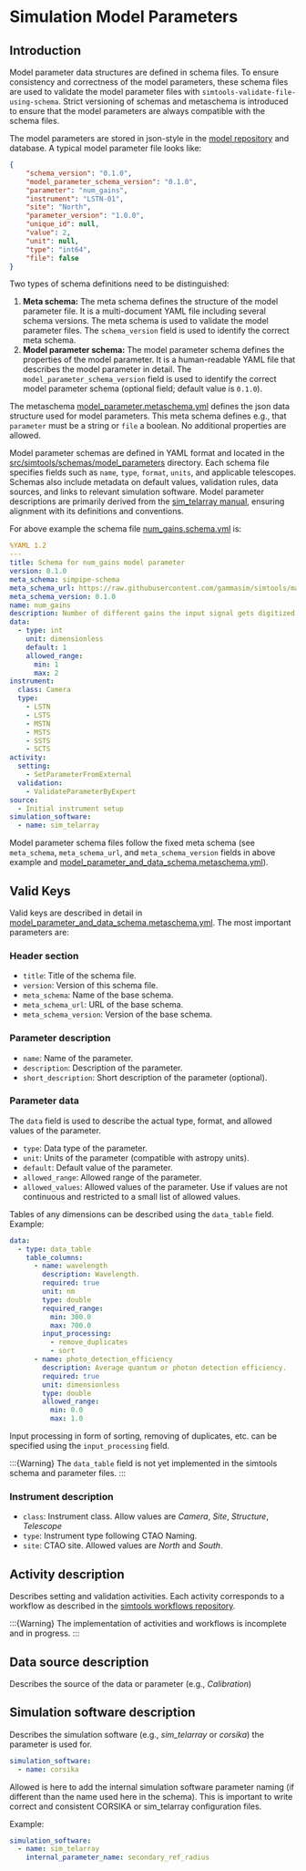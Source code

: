 # Simulation Model Parameters

## Introduction

Model parameter data structures are defined in schema files.
To ensure consistency and correctness of the model parameters, these schema files are used to validate the model parameter files with `simtools-validate-file-using-schema`.
Strict versioning of schemas and metaschema is introduced to ensure that the model parameters are always compatible with the schema files.

The model parameters are stored in json-style in the [model repository](https://gitlab.cta-observatory.org/cta-science/simulations/simulation-model/simulation-models) and database.
A typical model parameter file looks like:

```json
{
    "schema_version": "0.1.0",
    "model_parameter_schema_version": "0.1.0",
    "parameter": "num_gains",
    "instrument": "LSTN-01",
    "site": "North",
    "parameter_version": "1.0.0",
    "unique_id": null,
    "value": 2,
    "unit": null,
    "type": "int64",
    "file": false
}
```

Two types of schema definitions need to be distinguished:

1. **Meta schema:** The meta schema defines the structure of the model parameter file. It is a multi-document YAML file including several schema versions. The meta schema is used to validate the model parameter files. The `schema_version` field is used to identify the correct meta schema.
2. **Model parameter schema:** The model parameter schema defines the properties of the model parameter. It is a human-readable YAML file that describes the model parameter in detail. The `model_parameter_schema_version` field is used to identify the correct model parameter schema (optional field; default value is `0.1.0`).

The metaschema [model_parameter.metaschema.yml](https://github.com/gammasim/simtools/blob/main/src/simtools/schemas/model_parameter.metaschema.yml) defines the json data structure used for model parameters. This meta schema defines e.g., that `parameter` must be a string or `file` a boolean. No additional properties are allowed.

Model parameter schemas are defined in YAML format and located in the [src/simtools/schemas/model_parameters](https://github.com/gammasim/simtools/tree/main/src/simtools/schemas/model_parameters) directory. Each schema file specifies fields such as `name`, `type`, `format`, `units`, and applicable telescopes.  Schemas also include metadata on default values, validation rules, data sources, and links to relevant simulation software.  Model parameter descriptions are primarily derived from the [sim_telarray manual](https://www.mpi-hd.mpg.de/hfm/~bernlohr/sim_telarray/), ensuring alignment with its definitions and conventions.

For above example the schema file [num_gains.schema.yml](https://github.com/gammasim/simtools/blob/main/src/simtools/schemas/model_parameters/num_gains.schema.yml) is:

```yaml
%YAML 1.2
---
title: Schema for num_gains model parameter
version: 0.1.0
meta_schema: simpipe-schema
meta_schema_url: https://raw.githubusercontent.com/gammasim/simtools/main/simtools/schemas/model_parameter_and_data_schema.metaschema.yml
meta_schema_version: 0.1.0
name: num_gains
description: Number of different gains the input signal gets digitized.
data:
  - type: int
    unit: dimensionless
    default: 1
    allowed_range:
      min: 1
      max: 2
instrument:
  class: Camera
  type:
    - LSTN
    - LSTS
    - MSTN
    - MSTS
    - SSTS
    - SCTS
activity:
  setting:
    - SetParameterFromExternal
  validation:
    - ValidateParameterByExpert
source:
  - Initial instrument setup
simulation_software:
  - name: sim_telarray
```

Model parameter schema files follow the fixed meta schema (see `meta_schema`, `meta_schema_url`, and `meta_schema_version` fields in above example and [model_parameter_and_data_schema.metaschema.yml](https://github.com/gammasim/simtools/blob/main/src/simtools/schemas/model_parameter_and_data_schema.metaschema.yml)).

## Valid Keys

Valid keys are described in detail in [model_parameter_and_data_schema.metaschema.yml](https://github.com/gammasim/simtools/blob/main/simtools/schemas/model_parameter_and_data_schema.metaschema.yml). The most important parameters are:

### Header section

- `title`: Title of the schema file.
- `version`: Version of this schema file.
- `meta_schema`: Name of the base schema.
- `meta_schema_url`: URL of the base schema.
- `meta_schema_version`: Version of the base schema.

### Parameter description

- `name`: Name of the parameter.
- `description`: Description of the parameter.
- `short_description`: Short description of the parameter (optional).

### Parameter data

The `data` field is used to describe the actual type, format, and allowed values of the parameter.

- `type`: Data type of the parameter.
- `unit`: Units of the parameter (compatible with astropy units).
- `default`: Default value of the parameter.
- `allowed_range`: Allowed range of the parameter.
- `allowed_values`: Allowed values of the parameter. Use if values are not continuous and restricted to a small list of allowed values.

Tables of any dimensions can be described using the `data_table` field. Example:

```yaml
data:
  - type: data_table
    table_columns:
      - name: wavelength
        description: Wavelength.
        required: true
        unit: nm
        type: double
        required_range:
          min: 300.0
          max: 700.0
        input_processing:
          - remove_duplicates
          - sort
      - name: photo_detection_efficiency
        description: Average quantum or photon detection efficiency.
        required: true
        unit: dimensionless
        type: double
        allowed_range:
          min: 0.0
          max: 1.0
```

Input processing in form of sorting, removing of duplicates, etc. can be specified using the `input_processing` field.

:::{Warning}
The `data_table` field is not yet implemented in the simtools schema and parameter files.
:::

### Instrument description

- `class`: Instrument class. Allow values are *Camera*, *Site*, *Structure*, *Telescope*
- `type`: Instrument type following CTAO Naming.
- `site`: CTAO site. Allowed values are *North* and *South*.

## Activity description

Describes setting and validation activities. Each activity corresponds to a workflow as described in the [simtools workflows repository](https://github.com/gammasim/workflows).

:::{Warning}
The implementation of activities and workflows is incomplete and in progress.
:::

## Data source description

Describes the source of the data or parameter (e.g., *Calibration*)

## Simulation software description

Describes the simulation software (e.g., *sim_telarray* or *corsika*) the parameter is used for.

```yaml
simulation_software:
  - name: corsika
```

Allowed is here to add the internal simulation software parameter naming (if different than the name used here in the schema).
This is important to write correct and consistent CORSIKA or sim\_telarray configuration files.

 Example:

```yaml
simulation_software:
  - name: sim_telarray
    internal_parameter_name: secondary_ref_radius
```

